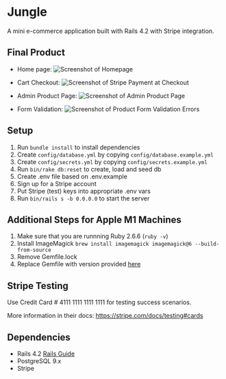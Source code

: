 # Jungle

A mini e-commerce application built with Rails 4.2 with Stripe integration.

## Final Product

- Home page:
![Screenshot of Homepage](https://github.com/vwt604/jungle-rails/blob/master/app/assets/images/home-page.png)

- Cart Checkout:
![Screenshot of Stripe Payment at Checkout](https://github.com/vwt604/jungle-rails/blob/master/app/assets/images/cart-checkout.png)

- Admin Product Page:
![Screenshot of Admin Product Page](https://github.com/vwt604/jungle-rails/blob/master/app/assets/images/admin-products.png)

- Form Validation:
![Screenshot of Product Form Validation Errors](https://github.com/vwt604/jungle-rails/blob/master/app/assets/images/form-errors.png)

## Setup

1. Run `bundle install` to install dependencies
2. Create `config/database.yml` by copying `config/database.example.yml`
3. Create `config/secrets.yml` by copying `config/secrets.example.yml`
4. Run `bin/rake db:reset` to create, load and seed db
5. Create .env file based on .env.example
6. Sign up for a Stripe account
7. Put Stripe (test) keys into appropriate .env vars
8. Run `bin/rails s -b 0.0.0.0` to start the server

## Additional Steps for Apple M1 Machines

1. Make sure that you are runnning Ruby 2.6.6 (`ruby -v`)
1. Install ImageMagick `brew install imagemagick imagemagick@6 --build-from-source`
2. Remove Gemfile.lock
3. Replace Gemfile with version provided [here](https://gist.githubusercontent.com/FrancisBourgouin/831795ae12c4704687a0c2496d91a727/raw/ce8e2104f725f43e56650d404169c7b11c33a5c5/Gemfile)

## Stripe Testing

Use Credit Card # 4111 1111 1111 1111 for testing success scenarios.

More information in their docs: <https://stripe.com/docs/testing#cards>

## Dependencies

* Rails 4.2 [Rails Guide](http://guides.rubyonrails.org/v4.2/)
* PostgreSQL 9.x
* Stripe
